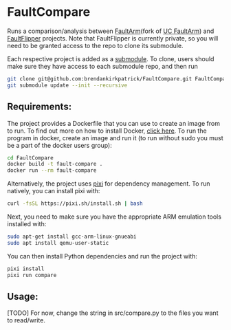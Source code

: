 # FaultCompare
Runs a comparison/analysis between [FaultArm](https://github.com/brendankirkpatrick/FaultArm)(fork of [UC FaultArm](https://github.com/UCdasec/FaultArm)) and
[FaultFlipper](https://github.com/UCdasec/FaultFlipper) projects. Note that FaultFlipper is currently private, so you will need to be granted access to the repo to clone its submodule.

Each respective project is added as a [submodule](https://git-scm.com/book/en/v2/Git-Tools-Submodules). To clone, users should make sure they have access to each submodule repo, and then run
```bash
git clone git@github.com:brendankirkpatrick/FaultCompare.git FaultCompare/
git submodule update --init --recursive
```

## Requirements:
The project provides a Dockerfile that you can use to create an image from to run. To find out more on how to install Docker, [click here](https://docs.docker.com/engine/install/).
To run the program in docker, create an image and run it (to run without sudo you must be a part of the docker users group):
```bash
cd FaultCompare
docker build -t fault-compare .
docker run --rm fault-compare
```

Alternatively, the project uses [pixi](https://github.com/prefix-dev/pixi) for dependency management. To run natively, you can install pixi with:
```bash
curl -fsSL https://pixi.sh/install.sh | bash
```
Next, you need to make sure you have the appropriate ARM emulation tools installed with:
```bash
sudo apt-get install gcc-arm-linux-gnueabi
sudo apt install qemu-user-static
```
You can then install Python dependencies and run the project with:
```bash
pixi install
pixi run compare
```

## Usage:
[TODO] For now, change the string in src/compare.py to the files you want to read/write.
